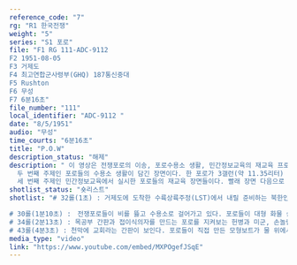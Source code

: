 ```yaml
---
reference_code: "7"
rg: "R1 한국전쟁"
weight: "5"
series: "S1 포로"
file: "F1 RG 111-ADC-9112
F2 1951-08-05
F3 거제도 
F4 최고연합군사령부(GHQ) 187통신중대
F5 Rushton
F6 무성 
F7 6분16초"
file_number: "111"
local_identifier: "ADC-9112 "
date: "8/5/1951"
audio: "무성"
time_courts: "6분16초"
title: "P.O.W"
description_status: "해제"
description: " 이 영상은 전쟁포로의 이송, 포로수용소 생활, 민간정보교육의 재교육 프로그램 일부를 담고 있어 전체 3개 주제가 포함되어 있다. 첫 번째 영상 30과 32롤 01초부터 2분 12초 내에서 포로들이 제1거제도포로수용소에 수륙양용주정을 타고 부두에서 내려 이동하고 있다. 1951년 1월부터 거제도포로수용소는 부지 선정 작업과 구역수용소, 수용동 건설 공사에 이어졌고 미군이나 한국군 경비대 숙소가 마련되기 시작했다. 같은 해 3월 이후 부산포로수용소에서 포로들이 이송되어 왔다. 영상이 촬영된 8월 5일 시점에서도 여전히 대규모 포로 이송이 이어지고 있음을 알 수 있다. 또한 수용소 내외와 내부가 부두에서 수용소 사령부와 수용동까지 이어지고 있다. 
  두 번째 주제인 포로들의 수용소 생활이 담긴 장면이다. 한 포로가 3갤런(약 11.35리터) 드럼을 절단해 빨래판으로 이용하고 있다. 수용소에서 포로들은 직접 구하기 힘든 간단한 도구들을 여러 재재로 이용해 사용하고 있었다. 수용소 사령부가 포로들에게 빨래판을 제공하기 어려울 것이다. 따라서 미군 촬영병은 포로가 드럼통을 이용해 빨래하는 장면에 큰 관심으로 본 모양이다. 
  세 번째 주제인 민간정보교육에서 실시한 포로들의 재교육 장면들이다. 빨래 장면 다음으로 포로들이 운동장에서 배구나 권투, 역기 등 다양한 운동과 천막교회, 83수용동의 학교, 모형 배 만들기 등 직업교육과 사상 재교육, 종교 등 다양한 재교육을 받았다. "
shotlist_status: "숏리스트"
shotlist: "# 32롤(1초) : 거제도에 도착한 수륙상륙주정(LST)에서 내릴 준비하는 북한인민군 포로들, 이어서 포로들은 한국군 헌병과 함께 내려 수용동으로 행진하고 있다. 카메라가 부두에서 내린 포로와 부두 근처 거제도 주민들이 생활하는 초가를 비춘다. 수염을 기른 포로가 카메라를 향해 본다. 클로즈 업, 수용소 안으로 들어가는 포로들과 “유엔군 제1포로수용소 본부”라는 나무 간판이 비춰진다.

# 30롤(1분10초) :　전쟁포로들이 비를 뜷고 수용소로 걸어가고 있다. 포로들이 대형 화물 승합 트럭을 타고 수용소에 도착하여 내려지고 있다. 짧은 장면, 미국인 헌병단이 다른 병사와 이야기를 나누고 있다. 헌병들이 흰색 방탄을 끼고 있다. 방탄에 새겨진 “병참”이라는 글자가 새겨져 있다. 포로들이 수륙 양용주정 쪽으로 움직이고 있다. 수륙 양용주정은 이들을 거제도로 수송할 것이다. 다시 화면이 바뀌면서 포로들이 LST선을 타는 장면으로 이어진다.
# 34롤(2분13초) : 목공부 간판과 접이식의자를 만드는 포로를 지켜보는 헌병과 미군, 손놀림이 빠른 포로가 금방 의자를 완성한다. 옷을 씻고 있는 병사가 5갤런(약 11.35리터) 통을 빨래판 삼아 쓰고 있다. 이어서 배구하는 포로들 모습이 이어진다. 수용소 운동장에서 포로들이 열심히 배구 경기에 몰두하고 이들을 지켜보는 다른 포로들은 박수를 보내고 있다.
# 43롤(4분3초) : 천막에 교회라는 간판이 보인다. 포로들이 직접 만든 모형보트가 물 위에서 움직이고 있다. 이 모형 배는 매우 정교하게 만들어졌다. 한 포로가 모형 보트를 보면서 설명하고 상부구조를 보여주기 위해 뚜껑을 열어본다. 다시 화면이 바뀌면서 83수용동 민간정보교육국(CIE) 학교 건물 안에서 포로들이 교육받고 있다. 야외에서 한 포로가 마이크를 들고 연설하고 있으며 또 다른 포로는 권투 장갑을 끼고 있다. 화면이 다시 바뀌면서, 포로들이 씨름과 역기 장소로 이동한다. 두 명의 포로가 씨름 경기를 펼치고 있다. 또 한 명의 포로는 역기를 들고 내리는 장면이 이어진다."
media_type: "video"
link: "https://www.youtube.com/embed/MXPOgefJSqE"
---
```

